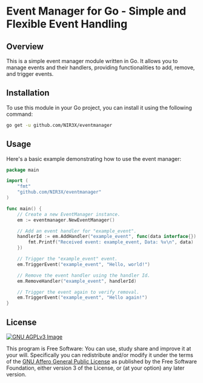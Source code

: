 # Event Manager for Go - Simple and Flexible Event Handling

## Overview

This is a simple event manager module written in Go. It allows you to manage events and their handlers, providing functionalities to add, remove, and trigger events.

## Installation

To use this module in your Go project, you can install it using the following command:

```bash
go get -u github.com/NIR3X/eventmanager
```

## Usage

Here's a basic example demonstrating how to use the event manager:

```go
package main

import (
	"fmt"
	"github.com/NIR3X/eventmanager"
)

func main() {
	// Create a new EventManager instance.
	em := eventmanager.NewEventManager()

	// Add an event handler for "example_event".
	handlerId := em.AddHandler("example_event", func(data interface{}) {
		fmt.Printf("Received event: example_event, Data: %v\n", data)
	})

	// Trigger the "example_event" event.
	em.TriggerEvent("example_event", "Hello, world!")

	// Remove the event handler using the handler Id.
	em.RemoveHandler("example_event", handlerId)

	// Trigger the event again to verify removal.
	em.TriggerEvent("example_event", "Hello again!")
}
```

## License
[![GNU AGPLv3 Image](https://www.gnu.org/graphics/agplv3-155x51.png)](https://www.gnu.org/licenses/agpl-3.0.html)  

This program is Free Software: You can use, study share and improve it at your
will. Specifically you can redistribute and/or modify it under the terms of the
[GNU Affero General Public License](https://www.gnu.org/licenses/agpl-3.0.html) as
published by the Free Software Foundation, either version 3 of the License, or
(at your option) any later version.
